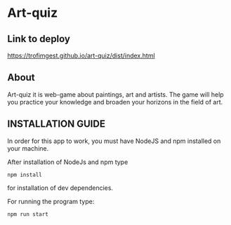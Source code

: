 # Art-quiz

## Link to deploy
https://trofimgest.github.io/art-quiz/dist/index.html

## About

Art-quiz it is web-game about paintings, art and artists. The game will help you practice your knowledge and broaden your horizons in the field of art.

## INSTALLATION GUIDE

In order for this app to work, you must have NodeJS and npm installed on your machine.

After installation of NodeJs and npm type

```
npm install
```
for installation of dev dependencies.


For running the program type:
```
npm run start
```
